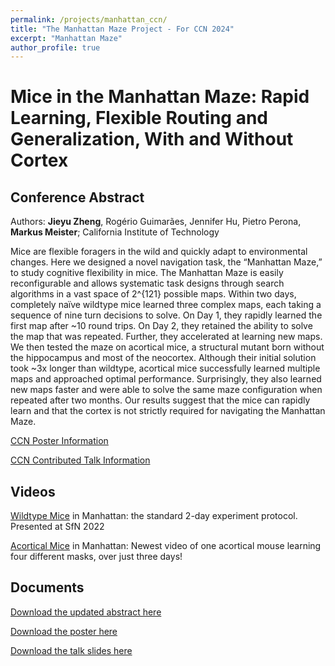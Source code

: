 ```yaml
---
permalink: /projects/manhattan_ccn/
title: "The Manhattan Maze Project - For CCN 2024"
excerpt: "Manhattan Maze"
author_profile: true
---
```


Mice in the Manhattan Maze: Rapid Learning, Flexible Routing and Generalization, With and Without Cortex
======

Conference Abstract 
------

Authors: **Jieyu Zheng**, Rogério Guimarães, Jennifer Hu, Pietro Perona, **Markus Meister**; California Institute of Technology

Mice are flexible foragers in the wild and quickly adapt to environmental changes. Here we designed a novel navigation task, the “Manhattan Maze,” to study cognitive flexibility in mice. The Manhattan Maze is easily reconfigurable and allows systematic task designs through search algorithms in a vast space of 2^{121} possible maps. Within two days, completely naïve wildtype mice learned three complex maps, each taking a sequence of nine turn decisions to solve. On Day 1, they rapidly learned the first map after ~10 round trips. On Day 2, they retained the ability to solve the map that was repeated. Further, they accelerated at learning new maps. We then tested the maze on acortical mice, a structural mutant born without the hippocampus and most of the neocortex. Although their initial solution took ~3x longer than wildtype, acortical mice successfully learned multiple maps and approached optimal performance. Surprisingly, they also learned new maps faster and were able to solve the same maze configuration when repeated after two months. Our results suggest that the mice can rapidly learn and that the cortex is not strictly required for navigating the Manhattan Maze.


[CCN Poster Information](https://2024.ccneuro.org/poster/?id=485)

[CCN Contributed Talk Information](https://2024.ccneuro.org/contributed-talk/?id=37)

Videos 
------

[Wildtype Mice](https://www.youtube.com/watch?v=ULZqNH9vWPA) in Manhattan: the standard 2-day experiment protocol. Presented at SfN 2022

[Acortical Mice](https://www.youtube.com/watch?v=hBuVPZND4-0) in Manhattan: Newest video of one acortical mouse learning four different masks, over just three days!

Documents
------

[Download the updated abstract here](http://Jieyusz.github.io/files/CCN_2024_abstract.pdf)

[Download the poster here](CCN_poster.pdf)

[Download the talk slides here](CCN_talk_final.pdf)



